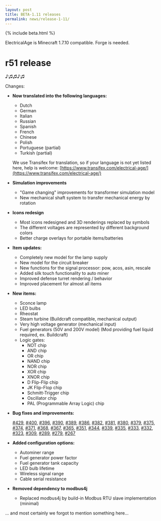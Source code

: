```yaml
---
layout: post
title: BETA-1.11 releases
permalink: news/release-1-11/
---
```


{% include beta.html %}

ElectricalAge is Minecraft 1.7.10 compatible. Forge is needed.

# r51 release

♪♫♫♪♫

Changes:

- **Now translated into the following languages:**
  - Dutch
  - German
  - Italian
  - Russian
  - Spanish
  - French
  - Chinese
  - Polish
  - Portuguese (partial)
  - Turkish (partial)

  We use Transifex for translation, so if your language is not yet listed here, help is welcome: [https://www.transifex.com/electrical-age/](https://www.transifex.com/electrical-age/)

- **Simulation improvements**
  - "Game changing" improvements for transformer simulation model
  - New mechanical shaft system to transfer mechanical energy by rotation

- **Icons redesign**
  - Most icons redesigned and 3D renderings replaced by symbols
  - The different voltages are represented by different background colors
  - Better charge overlays for portable items/batteries

- **Item updates:**
  - Completely new model for the lamp supply
  - New model for the circuit breaker
  - New functions for the signal processor: pow, acos, asin, rescale
  - Added silk touch functionality to auto miner
  - Improved defense turret rendering / behavior
  - Improved placement for almost all items
  
- **New items:**
  - Sconce lamp
  - LED bulbs
  - Rheostat
  - Steam turbine (Buildcraft compatible, mechanical output)
  - Very high voltage generator (mechanical input)
  - Fuel generators (50V and 200V model) (Mod providing fuel liquid required, ex. Buildcraft)
  - Logic gates: 
    - NOT chip
    - AND chip
    - OR chip
    - NAND chip
    - NOR chip
    - XOR chip
    - XNOR chip
    - D Flip-Flip chip
    - JK Flip-Flop chip
    - Schmitt-Trigger chip
    - Oscillator chip
    - PAL (Programmable Array Logic) chip

- **Bug fixes and improvements:**

  [#429], [#400], [#396], [#390], [#389], [#386], [#382], [#381], [#380], [#379], [#375], [#374], [#371], [#368], [#367], [#365], [#351], [#344], [#339], [#335], [#333], [#332], [#323], [#309], [#289], [#279], [#267]

- **Added configuration options:**
  - Autominer range
  - Fuel generator power factor
  - Fuel generator tank capacity
  - LED bulb lifetime
  - Wireless signal range
  - Cable serial resistance

- **Removed dependency to modbus4j**
  - Replaced modbus4j by build-in Modbus RTU slave implementation (minimal)

... and most certainly we forgot to mention something here...


[#429]: https://github.com/Electrical-Age/ElectricalAge/issues/429
[#400]: https://github.com/Electrical-Age/ElectricalAge/issues/400
[#396]: https://github.com/Electrical-Age/ElectricalAge/issues/396
[#390]: https://github.com/Electrical-Age/ElectricalAge/issues/390
[#389]: https://github.com/Electrical-Age/ElectricalAge/issues/389
[#386]: https://github.com/Electrical-Age/ElectricalAge/issues/386
[#382]: https://github.com/Electrical-Age/ElectricalAge/issues/382
[#381]: https://github.com/Electrical-Age/ElectricalAge/issues/381
[#380]: https://github.com/Electrical-Age/ElectricalAge/issues/380
[#379]: https://github.com/Electrical-Age/ElectricalAge/issues/379
[#375]: https://github.com/Electrical-Age/ElectricalAge/issues/375
[#374]: https://github.com/Electrical-Age/ElectricalAge/issues/374
[#371]: https://github.com/Electrical-Age/ElectricalAge/issues/371
[#368]: https://github.com/Electrical-Age/ElectricalAge/issues/368
[#367]: https://github.com/Electrical-Age/ElectricalAge/issues/367
[#365]: https://github.com/Electrical-Age/ElectricalAge/issues/365
[#351]: https://github.com/Electrical-Age/ElectricalAge/issues/351
[#344]: https://github.com/Electrical-Age/ElectricalAge/issues/344
[#339]: https://github.com/Electrical-Age/ElectricalAge/issues/339
[#335]: https://github.com/Electrical-Age/ElectricalAge/issues/335
[#333]: https://github.com/Electrical-Age/ElectricalAge/issues/333
[#332]: https://github.com/Electrical-Age/ElectricalAge/issues/332 
[#323]: https://github.com/Electrical-Age/ElectricalAge/issues/323
[#309]: https://github.com/Electrical-Age/ElectricalAge/issues/309
[#289]: https://github.com/Electrical-Age/ElectricalAge/issues/289 
[#279]: https://github.com/Electrical-Age/ElectricalAge/issues/279
[#267]: https://github.com/Electrical-Age/ElectricalAge/issues/267
